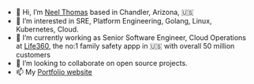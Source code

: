 
- 👋 Hi, I’m [Neel Thomas](https://www.linkedin.com/in/neel-thomas-646a27131/) based in Chandler, Arizona, :us:
- 👀 I’m interested in SRE, Platform Engineering, Golang, Linux, Kubernetes, Cloud.
- 🌱 I’m currently working as Senior Software Engineer, Cloud Operations at [Life360](https://www.life360.com/), the no:1 family safety appp in :us: with overall 50 million customers
- 💞️ I’m looking to collaborate on open source projects.
- 📫 My [Portfolio website](https://codeworks.cloud/)

<!---
qdnqn/qdnqn is a ✨ special ✨ repository because its `README.md` (this file) appears on your GitHub profile.
You can click the Preview link to take a look at your changes.
--->
